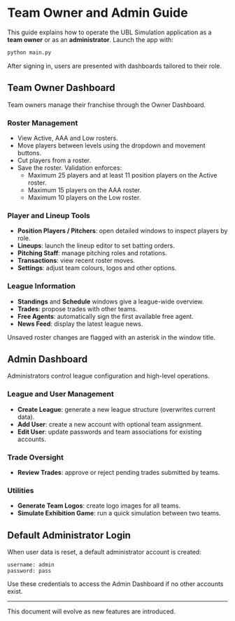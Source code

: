 # Team Owner and Admin Guide

This guide explains how to operate the UBL Simulation application as a **team owner** or as an **administrator**. Launch the app with:

```bash
python main.py
```

After signing in, users are presented with dashboards tailored to their role.

## Team Owner Dashboard

Team owners manage their franchise through the Owner Dashboard.

### Roster Management
- View Active, AAA and Low rosters.
- Move players between levels using the dropdown and movement buttons.
- Cut players from a roster.
- Save the roster. Validation enforces:
  - Maximum 25 players and at least 11 position players on the Active roster.
  - Maximum 15 players on the AAA roster.
  - Maximum 10 players on the Low roster.

### Player and Lineup Tools
- **Position Players / Pitchers**: open detailed windows to inspect players by role.
- **Lineups**: launch the lineup editor to set batting orders.
- **Pitching Staff**: manage pitching roles and rotations.
- **Transactions**: view recent roster moves.
- **Settings**: adjust team colours, logos and other options.

### League Information
- **Standings** and **Schedule** windows give a league-wide overview.
- **Trades**: propose trades with other teams.
- **Free Agents**: automatically sign the first available free agent.
- **News Feed**: display the latest league news.

Unsaved roster changes are flagged with an asterisk in the window title.

## Admin Dashboard

Administrators control league configuration and high-level operations.

### League and User Management
- **Create League**: generate a new league structure (overwrites current data).
- **Add User**: create a new account with optional team assignment.
- **Edit User**: update passwords and team associations for existing accounts.

### Trade Oversight
- **Review Trades**: approve or reject pending trades submitted by teams.

### Utilities
- **Generate Team Logos**: create logo images for all teams.
- **Simulate Exhibition Game**: run a quick simulation between two teams.

## Default Administrator Login
When user data is reset, a default administrator account is created:

```
username: admin
password: pass
```

Use these credentials to access the Admin Dashboard if no other accounts exist.

---
This document will evolve as new features are introduced.

